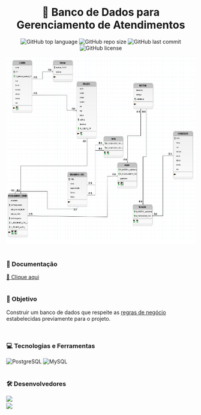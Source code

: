 <h1 align="center">🎲 Banco de Dados para Gerenciamento de Atendimentos </h1>
<p align="center">
  <img alt="GitHub top language" src="https://img.shields.io/github/languages/top/filipe-rds/projeto1-bd2?color=black">
  <img alt="GitHub repo size" src="https://img.shields.io/github/repo-size/filipe-rds/projeto1-bd2?color=black">
  <img alt="GitHub last commit" src="https://img.shields.io/github/last-commit/filipe-rds/projeto1-bd2?color=black">
  <img alt="GitHub license" src="https://img.shields.io/github/license/filipe-rds/projeto1-bd2?color=black"><img>
</p>

<div align="center">
  <img src="./assets/bancopreview.png" height="500" width="700"><br>
</div>

<div style="display: inline_block" ><br>
    <h3>📜 Documentação </h3>
    <a href="https://github.com/Nillocoelho/ProjetoBD2/blob/main/documents/roteiro.pdf">🔎 Clique aqui</a>
</div>

<div style="display: inline_block" ><br>
    <h3>📘 Objetivo</h3>
    <p>Construir um banco de dados que respeite as <a href="">regras de negócio</a> estabelecidas previamente para o projeto.</p>
</div>

<div style="display: inline_block" ><br>
    <h3>💻 Tecnologias e Ferramentas </h3>
    <img alt="PostgreSQL" src="https://img.shields.io/badge/PostgreSQL-000000?style=for-the-badge&logo=postgresql&logoColor=white">
    <img alt="MySQL" src="https://img.shields.io/badge/MySQL_Workbench-000000?style=for-the-badge&logo=mysql&logoColor=white">
</div>

<div style="display: inline_block" ><br>
  <h3>🛠 Desenvolvedores</h3>
  <a align="center" href="https://github.com/jessyeKessia" target="_blank"><img  src="https://img.shields.io/badge/JessyeKéssia-000000?style=for-the-badge&logo=GitHub&logoColor=white" target="_blank"></a>
  <br>
  <a align="center" href="https://github.com/nillocoelho" target="_blank"><img  src="https://img.shields.io/badge/DanilloCoelho-000000?style=for-the-badge&logo=GitHub&logoColor=white" target="_blank"></a>
</div>
